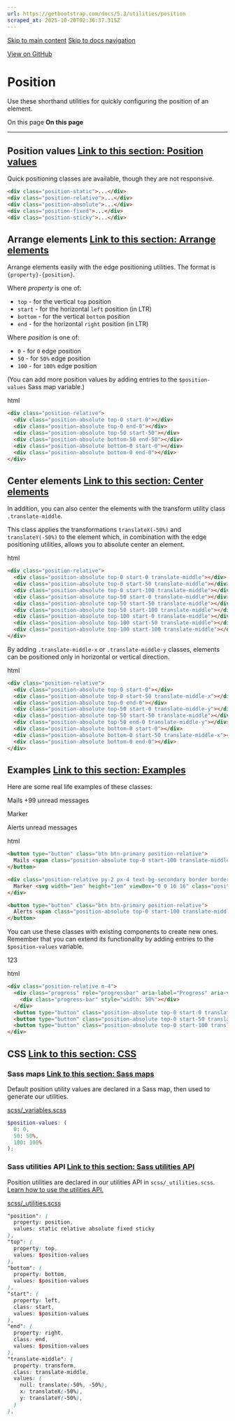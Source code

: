 ```yaml
---
url: https://getbootstrap.com/docs/5.3/utilities/position
scraped_at: 2025-10-20T02:36:37.315Z
---
```


[Skip to main content](https://getbootstrap.com/docs/5.3/utilities/position/#content) [Skip to docs navigation](https://getbootstrap.com/docs/5.3/utilities/position/#bd-docs-nav)

[View on GitHub](https://github.com/twbs/bootstrap/blob/v5.3.8/site/src/content/docs/utilities/position.mdx "View and edit this file on GitHub")

# Position

Use these shorthand utilities for quickly configuring the position of an element.

On this page
**On this page**

* * *

## Position values [Link to this section: Position values](https://getbootstrap.com/docs/5.3/utilities/position/\#position-values)

Quick positioning classes are available, though they are not responsive.

```html
<div class="position-static">...</div>
<div class="position-relative">...</div>
<div class="position-absolute">...</div>
<div class="position-fixed">...</div>
<div class="position-sticky">...</div>

```

## Arrange elements [Link to this section: Arrange elements](https://getbootstrap.com/docs/5.3/utilities/position/\#arrange-elements)

Arrange elements easily with the edge positioning utilities. The format is `{property}-{position}`.

Where _property_ is one of:

- `top` \- for the vertical `top` position
- `start` \- for the horizontal `left` position (in LTR)
- `bottom` \- for the vertical `bottom` position
- `end` \- for the horizontal `right` position (in LTR)

Where _position_ is one of:

- `0` \- for `0` edge position
- `50` \- for `50%` edge position
- `100` \- for `100%` edge position

(You can add more position values by adding entries to the `$position-values` Sass map variable.)

html

```html
<div class="position-relative">
  <div class="position-absolute top-0 start-0"></div>
  <div class="position-absolute top-0 end-0"></div>
  <div class="position-absolute top-50 start-50"></div>
  <div class="position-absolute bottom-50 end-50"></div>
  <div class="position-absolute bottom-0 start-0"></div>
  <div class="position-absolute bottom-0 end-0"></div>
</div>
```

## Center elements [Link to this section: Center elements](https://getbootstrap.com/docs/5.3/utilities/position/\#center-elements)

In addition, you can also center the elements with the transform utility class `.translate-middle`.

This class applies the transformations `translateX(-50%)` and `translateY(-50%)` to the element which, in combination with the edge positioning utilities, allows you to absolute center an element.

html

```html
<div class="position-relative">
  <div class="position-absolute top-0 start-0 translate-middle"></div>
  <div class="position-absolute top-0 start-50 translate-middle"></div>
  <div class="position-absolute top-0 start-100 translate-middle"></div>
  <div class="position-absolute top-50 start-0 translate-middle"></div>
  <div class="position-absolute top-50 start-50 translate-middle"></div>
  <div class="position-absolute top-50 start-100 translate-middle"></div>
  <div class="position-absolute top-100 start-0 translate-middle"></div>
  <div class="position-absolute top-100 start-50 translate-middle"></div>
  <div class="position-absolute top-100 start-100 translate-middle"></div>
</div>
```

By adding `.translate-middle-x` or `.translate-middle-y` classes, elements can be positioned only in horizontal or vertical direction.

html

```html
<div class="position-relative">
  <div class="position-absolute top-0 start-0"></div>
  <div class="position-absolute top-0 start-50 translate-middle-x"></div>
  <div class="position-absolute top-0 end-0"></div>
  <div class="position-absolute top-50 start-0 translate-middle-y"></div>
  <div class="position-absolute top-50 start-50 translate-middle"></div>
  <div class="position-absolute top-50 end-0 translate-middle-y"></div>
  <div class="position-absolute bottom-0 start-0"></div>
  <div class="position-absolute bottom-0 start-50 translate-middle-x"></div>
  <div class="position-absolute bottom-0 end-0"></div>
</div>
```

## Examples [Link to this section: Examples](https://getbootstrap.com/docs/5.3/utilities/position/\#examples)

Here are some real life examples of these classes:

Mails +99 unread messages

Marker

Alerts unread messages

html

```html
<button type="button" class="btn btn-primary position-relative">
  Mails <span class="position-absolute top-0 start-100 translate-middle badge rounded-pill text-bg-secondary">+99 <span class="visually-hidden">unread messages</span></span>
</button>

<div class="position-relative py-2 px-4 text-bg-secondary border border-secondary rounded-pill">
  Marker <svg width="1em" height="1em" viewBox="0 0 16 16" class="position-absolute top-100 start-50 translate-middle mt-1" fill="var(--bs-secondary)" xmlns="http://www.w3.org/2000/svg" aria-hidden="true"><path d="M7.247 11.14L2.451 5.658C1.885 5.013 2.345 4 3.204 4h9.592a1 1 0 0 1 .753 1.659l-4.796 5.48a1 1 0 0 1-1.506 0z"/></svg>
</div>

<button type="button" class="btn btn-primary position-relative">
  Alerts <span class="position-absolute top-0 start-100 translate-middle badge border border-light rounded-circle bg-danger p-2"><span class="visually-hidden">unread messages</span></span>
</button>
```

You can use these classes with existing components to create new ones. Remember that you can extend its functionality by adding entries to the `$position-values` variable.

123

html

```html
<div class="position-relative m-4">
  <div class="progress" role="progressbar" aria-label="Progress" aria-valuenow="50" aria-valuemin="0" aria-valuemax="100" style="height: 1px;">
    <div class="progress-bar" style="width: 50%"></div>
  </div>
  <button type="button" class="position-absolute top-0 start-0 translate-middle btn btn-sm btn-primary rounded-pill" style="width: 2rem; height:2rem;">1</button>
  <button type="button" class="position-absolute top-0 start-50 translate-middle btn btn-sm btn-primary rounded-pill" style="width: 2rem; height:2rem;">2</button>
  <button type="button" class="position-absolute top-0 start-100 translate-middle btn btn-sm btn-secondary rounded-pill" style="width: 2rem; height:2rem;">3</button>
</div>
```

## CSS [Link to this section: CSS](https://getbootstrap.com/docs/5.3/utilities/position/\#css)

### Sass maps [Link to this section: Sass maps](https://getbootstrap.com/docs/5.3/utilities/position/\#sass-maps)

Default position utility values are declared in a Sass map, then used to generate our utilities.

[scss/\_variables.scss](https://github.com/twbs/bootstrap/blob/v5.3.8/scss/_variables.scss)

```scss
$position-values: (
  0: 0,
  50: 50%,
  100: 100%
);

```

### Sass utilities API [Link to this section: Sass utilities API](https://getbootstrap.com/docs/5.3/utilities/position/\#sass-utilities-api)

Position utilities are declared in our utilities API in `scss/_utilities.scss`. [Learn how to use the utilities API.](https://getbootstrap.com/docs/5.3/utilities/api#using-the-api)

[scss/\_utilities.scss](https://github.com/twbs/bootstrap/blob/v5.3.8/scss/_utilities.scss)

```scss
"position": (
  property: position,
  values: static relative absolute fixed sticky
),
"top": (
  property: top,
  values: $position-values
),
"bottom": (
  property: bottom,
  values: $position-values
),
"start": (
  property: left,
  class: start,
  values: $position-values
),
"end": (
  property: right,
  class: end,
  values: $position-values
),
"translate-middle": (
  property: transform,
  class: translate-middle,
  values: (
    null: translate(-50%, -50%),
    x: translateX(-50%),
    y: translateY(-50%),
  )
),

```